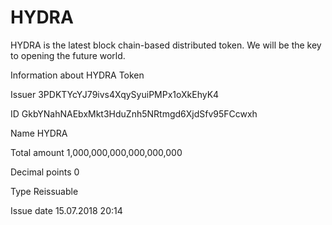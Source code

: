 # HYDRA
HYDRA is the latest block chain-based distributed token. We will be the key to opening the future world.

Information about HYDRA Token

Issuer   3PDKTYcYJ79ivs4XqySyuiPMPx1oXkEhyK4

ID       GkbYNahNAEbxMkt3HduZnh5NRtmgd6XjdSfv95FCcwxh

Name     HYDRA

Total amount        1,000,000,000,000,000,000

Decimal points      0

Type                Reissuable

Issue date          15.07.2018 20:14

